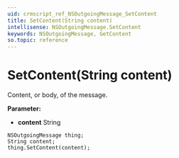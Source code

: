 ```yaml
---
uid: crmscript_ref_NSOutgoingMessage_SetContent
title: SetContent(String content)
intellisense: NSOutgoingMessage.SetContent
keywords: NSOutgoingMessage, GetContent
so.topic: reference
---
```


# SetContent(String content)

Content, or body, of the message.

**Parameter:** 
 - **content** String

```crmscript
NSOutgoingMessage thing;
String content;
thing.SetContent(content);
```


